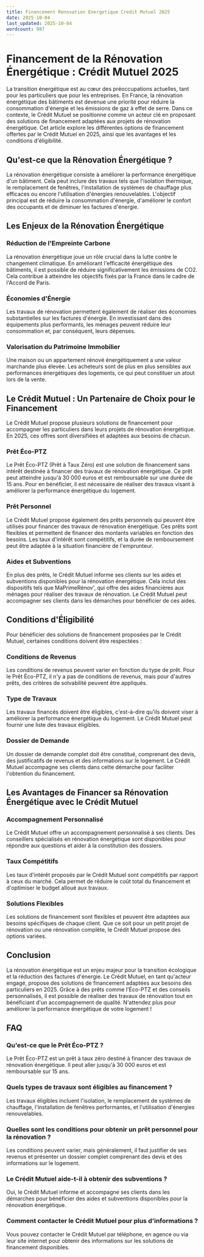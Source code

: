 ```yaml
---
title: Financement Renovation Energetique Credit Mutuel 2025
date: 2025-10-04
last_updated: 2025-10-04
wordcount: 987
---
```


# Financement de la Rénovation Énergétique : Crédit Mutuel 2025

La transition énergétique est au cœur des préoccupations actuelles, tant pour les particuliers que pour les entreprises. En France, la rénovation énergétique des bâtiments est devenue une priorité pour réduire la consommation d'énergie et les émissions de gaz à effet de serre. Dans ce contexte, le Crédit Mutuel se positionne comme un acteur clé en proposant des solutions de financement adaptées aux projets de rénovation énergétique. Cet article explore les différentes options de financement offertes par le Crédit Mutuel en 2025, ainsi que les avantages et les conditions d'éligibilité.

## Qu'est-ce que la Rénovation Énergétique ?

La rénovation énergétique consiste à améliorer la performance énergétique d'un bâtiment. Cela peut inclure des travaux tels que l'isolation thermique, le remplacement de fenêtres, l'installation de systèmes de chauffage plus efficaces ou encore l'utilisation d'énergies renouvelables. L'objectif principal est de réduire la consommation d'énergie, d'améliorer le confort des occupants et de diminuer les factures d'énergie.

## Les Enjeux de la Rénovation Énergétique

### Réduction de l'Empreinte Carbone

La rénovation énergétique joue un rôle crucial dans la lutte contre le changement climatique. En améliorant l'efficacité énergétique des bâtiments, il est possible de réduire significativement les émissions de CO2. Cela contribue à atteindre les objectifs fixés par la France dans le cadre de l'Accord de Paris.

### Économies d'Énergie

Les travaux de rénovation permettent également de réaliser des économies substantielles sur les factures d'énergie. En investissant dans des équipements plus performants, les ménages peuvent réduire leur consommation et, par conséquent, leurs dépenses.

### Valorisation du Patrimoine Immobilier

Une maison ou un appartement rénové énergétiquement a une valeur marchande plus élevée. Les acheteurs sont de plus en plus sensibles aux performances énergétiques des logements, ce qui peut constituer un atout lors de la vente.

## Le Crédit Mutuel : Un Partenaire de Choix pour le Financement

Le Crédit Mutuel propose plusieurs solutions de financement pour accompagner les particuliers dans leurs projets de rénovation énergétique. En 2025, ces offres sont diversifiées et adaptées aux besoins de chacun.

### Prêt Éco-PTZ

Le Prêt Éco-PTZ (Prêt à Taux Zéro) est une solution de financement sans intérêt destinée à financer des travaux de rénovation énergétique. Ce prêt peut atteindre jusqu'à 30 000 euros et est remboursable sur une durée de 15 ans. Pour en bénéficier, il est nécessaire de réaliser des travaux visant à améliorer la performance énergétique du logement.

### Prêt Personnel

Le Crédit Mutuel propose également des prêts personnels qui peuvent être utilisés pour financer des travaux de rénovation énergétique. Ces prêts sont flexibles et permettent de financer des montants variables en fonction des besoins. Les taux d'intérêt sont compétitifs, et la durée de remboursement peut être adaptée à la situation financière de l'emprunteur.

### Aides et Subventions

En plus des prêts, le Crédit Mutuel informe ses clients sur les aides et subventions disponibles pour la rénovation énergétique. Cela inclut des dispositifs tels que MaPrimeRénov', qui offre des aides financières aux ménages pour réaliser des travaux de rénovation. Le Crédit Mutuel peut accompagner ses clients dans les démarches pour bénéficier de ces aides.

## Conditions d'Éligibilité

Pour bénéficier des solutions de financement proposées par le Crédit Mutuel, certaines conditions doivent être respectées :

### Conditions de Revenus

Les conditions de revenus peuvent varier en fonction du type de prêt. Pour le Prêt Éco-PTZ, il n'y a pas de conditions de revenus, mais pour d'autres prêts, des critères de solvabilité peuvent être appliqués.

### Type de Travaux

Les travaux financés doivent être éligibles, c'est-à-dire qu'ils doivent viser à améliorer la performance énergétique du logement. Le Crédit Mutuel peut fournir une liste des travaux éligibles.

### Dossier de Demande

Un dossier de demande complet doit être constitué, comprenant des devis, des justificatifs de revenus et des informations sur le logement. Le Crédit Mutuel accompagne ses clients dans cette démarche pour faciliter l'obtention du financement.

## Les Avantages de Financer sa Rénovation Énergétique avec le Crédit Mutuel

### Accompagnement Personnalisé

Le Crédit Mutuel offre un accompagnement personnalisé à ses clients. Des conseillers spécialisés en rénovation énergétique sont disponibles pour répondre aux questions et aider à la constitution des dossiers.

### Taux Compétitifs

Les taux d'intérêt proposés par le Crédit Mutuel sont compétitifs par rapport à ceux du marché. Cela permet de réduire le coût total du financement et d'optimiser le budget alloué aux travaux.

### Solutions Flexibles

Les solutions de financement sont flexibles et peuvent être adaptées aux besoins spécifiques de chaque client. Que ce soit pour un petit projet de rénovation ou une rénovation complète, le Crédit Mutuel propose des options variées.

## Conclusion

La rénovation énergétique est un enjeu majeur pour la transition écologique et la réduction des factures d'énergie. Le Crédit Mutuel, en tant qu'acteur engagé, propose des solutions de financement adaptées aux besoins des particuliers en 2025. Grâce à des prêts comme l'Éco-PTZ et des conseils personnalisés, il est possible de réaliser des travaux de rénovation tout en bénéficiant d'un accompagnement de qualité. N'attendez plus pour améliorer la performance énergétique de votre logement !

## FAQ

### Qu'est-ce que le Prêt Éco-PTZ ?

Le Prêt Éco-PTZ est un prêt à taux zéro destiné à financer des travaux de rénovation énergétique. Il peut aller jusqu'à 30 000 euros et est remboursable sur 15 ans.

### Quels types de travaux sont éligibles au financement ?

Les travaux éligibles incluent l'isolation, le remplacement de systèmes de chauffage, l'installation de fenêtres performantes, et l'utilisation d'énergies renouvelables.

### Quelles sont les conditions pour obtenir un prêt personnel pour la rénovation ?

Les conditions peuvent varier, mais généralement, il faut justifier de ses revenus et présenter un dossier complet comprenant des devis et des informations sur le logement.

### Le Crédit Mutuel aide-t-il à obtenir des subventions ?

Oui, le Crédit Mutuel informe et accompagne ses clients dans les démarches pour bénéficier des aides et subventions disponibles pour la rénovation énergétique.

### Comment contacter le Crédit Mutuel pour plus d'informations ?

Vous pouvez contacter le Crédit Mutuel par téléphone, en agence ou via leur site internet pour obtenir des informations sur les solutions de financement disponibles.